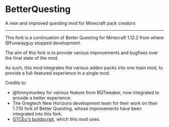 BetterQuesting
============

A new and improved questing mod for Minecraft pack creators

---

This fork is a continuation of Better Questing for Minecraft 1.12.2 from where @Funwayguy stopped development.

The aim of this fork is to provide various improvements and bugfixes over the final state of the mod.

As such, this mod integrates the various addon packs into one main mod, to provide a full-featured experience in a single mod.

Credits to:
- @fonnymunkey for various feature from BQTweaker, now integrated to provide a better experience.
- The Gregtech New Horizons development team for their work on their 1.7.10 fork of Better Questing, whose improvements have been integrated into this fork.
- [GTCEu's buildscript](https://github.com/GregTechCEu/Buildscripts), which this mod uses.